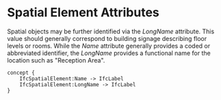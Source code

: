 Spatial Element Attributes
==========================

Spatial objects may be further identified via the _LongName_ attribute. This value should generally correspond to building signage describing floor levels or rooms. While the _Name_ attribute generally provides a coded or abbreviated identifier, the _LongName_ provides a functional name for the location such as "Reception Area".

```
concept {
    IfcSpatialElement:Name -> IfcLabel
    IfcSpatialElement:LongName -> IfcLabel
}
```
